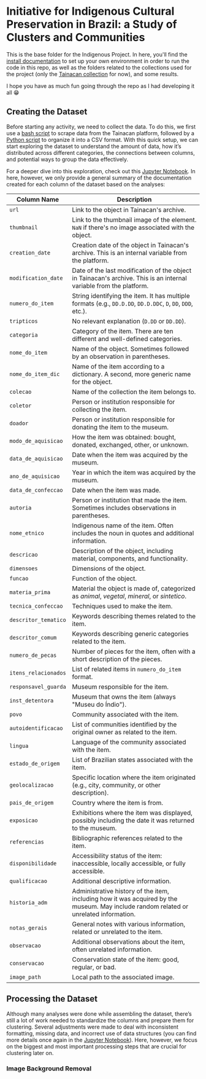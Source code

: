 # Initiative for Indigenous Cultural Preservation in Brazil: a Study of Clusters and Communities

This is the base folder for the Indigenous Project. In here, you'll find the [install documentation](https://github.com/Luizerko/master_thesis/tree/main/indigenous_project/INSTALL.md) to set up your own environment in order to run the code in this repo, as well as the folders related to the collections used for the project (only the [Tainacan collection](https://tainacan.museudoindio.gov.br/) for now), and some results.

I hope you have as much fun going through the repo as I had developing it all :grin:

## Creating the Dataset

Before starting any activity, we need to collect the data. To do this, we first use a [bash script](https://github.com/Luizerko/master_thesis/tree/main/indigenous_project/tainacan_collection/scrapping_data.sh) to scrape data from the Tainacan platform, followed by a [Python script](https://github.com/Luizerko/master_thesis/tree/main/indigenous_project/tainacan_collection/creating_dataset.py) to organize it into a CSV format. With this quick setup, we can start exploring the dataset to understand the amount of data, how it’s distributed across different categories, the connections between columns, and potential ways to group the data effectively.

For a deeper dive into this exploration, check out this [Jupyter Notebook](https://github.com/Luizerko/master_thesis/tree/main/indigenous_project/tainacan_collection/dataset_exploration.ipynb). In here, however, we only provide a general summary of the documentation created for each column of the dataset based on the analyses:

| Column Name           | Description                                                                                                                                          |
|-----------------------|------------------------------------------------------------------------------------------------------------------------------------------------------|
| `url`                | Link to the object in Tainacan's archive.                                                                                                           |
| `thumbnail`          | Link to the thumbnail image of the element. `NaN` if there's no image associated with the object.                                                   |
| `creation_date`      | Creation date of the object in Tainacan's archive. This is an internal variable from the platform.                                                   |
| `modification_date`  | Date of the last modification of the object in Tainacan's archive. This is an internal variable from the platform.                                   |
| `numero_do_item`     | String identifying the item. It has multiple formats (e.g., `DD.D.DD`, `DD.D.DDC`, `D`, `DD`, `DDD`, etc.).                                          |
| `tripticos`          | No relevant explanation (`D.DD` or `DD.DD`).                                                                                                        |
| `categoria`          | Category of the item. There are ten different and well-defined categories.                                                                          |
| `nome_do_item`       | Name of the object. Sometimes followed by an observation in parentheses.                                                                            |
| `nome_do_item_dic`   | Name of the item according to a dictionary. A second, more generic name for the object.                                                             |
| `colecao`            | Name of the collection the item belongs to.                                                                                                        |
| `coletor`            | Person or institution responsible for collecting the item.                                                                                         |
| `doador`             | Person or institution responsible for donating the item to the museum.                                                                              |
| `modo_de_aquisicao`  | How the item was obtained: bought, donated, exchanged, other, or unknown.                                                                           |
| `data_de_aquisicao`  | Date when the item was acquired by the museum.                                                                                                      |
| `ano_de_aquisicao`   | Year in which the item was acquired by the museum.                                                                                                 |
| `data_de_confeccao`  | Date when the item was made.                                                                                                                       |
| `autoria`            | Person or institution that made the item. Sometimes includes observations in parentheses.                                                          |
| `nome_etnico`        | Indigenous name of the item. Often includes the noun in quotes and additional information.                                                         |
| `descricao`          | Description of the object, including material, components, and functionality.                                                                      |
| `dimensoes`          | Dimensions of the object.                                                                                                                          |
| `funcao`             | Function of the object.                                                                                                                            |
| `materia_prima`      | Material the object is made of, categorized as *animal*, *vegetal*, *mineral*, or *sintetico*.                                                     |
| `tecnica_confeccao`  | Techniques used to make the item.                                                                                                                  |
| `descritor_tematico` | Keywords describing themes related to the item.                                                                                                    |
| `descritor_comum`    | Keywords describing generic categories related to the item.                                                                                         |
| `numero_de_pecas`    | Number of pieces for the item, often with a short description of the pieces.                                                                       |
| `itens_relacionados` | List of related items in `numero_do_item` format.                                                                                                  |
| `responsavel_guarda` | Museum responsible for the item.                                                                                                                   |
| `inst_detentora`     | Museum that owns the item (always "Museu do Índio").                                                                                               |
| `povo`               | Community associated with the item.                                                                                                               |
| `autoidentificacao`  | List of communities identified by the original owner as related to the item.                                                                       |
| `lingua`             | Language of the community associated with the item.                                                                                               |
| `estado_de_origem`   | List of Brazilian states associated with the item.                                                                                                |
| `geolocalizacao`     | Specific location where the item originated (e.g., city, community, or other description).                                                        |
| `pais_de_origem`     | Country where the item is from.                                                                                                                    |
| `exposicao`          | Exhibitions where the item was displayed, possibly including the date it was returned to the museum.                                               |
| `referencias`        | Bibliographic references related to the item.                                                                                                      |
| `disponibilidade`    | Accessibility status of the item: inaccessible, locally accessible, or fully accessible.                                                           |
| `qualificacao`       | Additional descriptive information.                                                                                                                |
| `historia_adm`       | Administrative history of the item, including how it was acquired by the museum. May include random related or unrelated information.              |
| `notas_gerais`       | General notes with various information, related or unrelated to the item.                                                                          |
| `observacao`         | Additional observations about the item, often unrelated information.                                                                               |
| `conservacao`        | Conservation state of the item: good, regular, or bad.                                                                                            |
| `image_path`         | Local path to the associated image.                                                                                                               |

## Processing the Dataset

Although many analyses were done while assembling the dataset, there’s still a lot of work needed to standardize the columns and prepare them for clustering. Several adjustments were made to deal with inconsistent formatting, missing data, and incorrect use of data structures (you can find more details once again in the [Jupyter Notebook](https://github.com/Luizerko/master_thesis/tree/main/indigenous_project/tainacan_collection/dataset_exploration.ipynb)). Here, however, we focus on the biggest and most important processing steps that are crucial for clustering later on.

### Image Background Removal